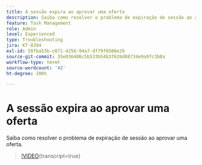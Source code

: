 ```yaml
---
title: A sessão expira ao aprovar uma oferta
description: Saiba como resolver o problema de expiração de sessão ao aprovar uma oferta.
feature: Task Management
role: Admin
level: Experienced
type: Troubleshooting
jira: KT-8394
exl-id: 58fba53b-c071-4256-94a7-df79f6500e29
source-git-commit: 35e036486c5b533b54b3f626d88734e9a9fc3b8a
workflow-type: tm+mt
source-wordcount: '42'
ht-degree: 100%

---
```


# A sessão expira ao aprovar uma oferta

Saiba como resolver o problema de expiração de sessão ao aprovar uma oferta.

>[!VIDEO](https://video.tv.adobe.com/v/335898?quality=12&learn=on){transcript=true}

